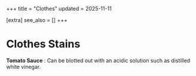 +++
title = "Clothes"
updated = 2025-11-11

[extra]
see_also = []
+++


# Clothes Stains

**Tomato Sauce**
: Can be blotted out with an acidic solution such as distilled white vinegar.


